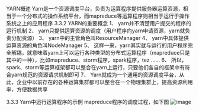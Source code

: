 YARN概述
Yarn是一个资源调度平台，负责为运算程序提供服务器运算资源，相当于一个分布式的操作系统平台，而mapreduce等运算程序则相当于运行于操作系统之上的应用程序
3.3.2 YARN的重要概念
1、	yarn并不清楚用户提交的程序的运行机制
2、	yarn只提供运算资源的调度（用户程序向yarn申请资源，yarn就负责分配资源）
3、	yarn中的主管角色叫ResourceManager
4、	yarn中具体提供运算资源的角色叫NodeManager
5、	这样一来，yarn其实就与运行的用户程序完全解耦，就意味着yarn上可以运行各种类型的分布式运算程序（mapreduce只是其中的一种），比如mapreduce、storm程序，spark程序，tez ……
6、	所以，spark、storm等运算框架都可以整合在yarn上运行，只要他们各自的框架中有符合yarn规范的资源请求机制即可
7、	Yarn就成为一个通用的资源调度平台，从此，企业中以前存在的各种运算集群都可以整合在一个物理集群上，提高资源利用率，方便数据共享

3.3.3 Yarn中运行运算程序的示例
mapreduce程序的调度过程，如下图
![image](https://github.com/tang-engineer/Bigdata-learn/blob/master/Hadoop/Yarn/images/MR%E8%B0%83%E5%BA%A6%E8%BF%87%E7%A8%8B.png)
